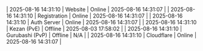 | 2025-08-16 14:31:10 | Website | Online | 2025-08-16 14:31:07 |
| 2025-08-16 14:31:10 | Registration | Online | 2025-08-16 14:31:07 |
| 2025-08-16 14:31:10 | Auth Server | Online | 2025-08-16 14:31:07 |
| 2025-08-16 14:31:10 | Kezan (PvE) | Offline | 2025-08-03 17:58:02 |
| 2025-08-16 14:31:10 | Gurubashi (PvP) | Offline | N/A |
| 2025-08-16 14:31:10 | Cloudflare | Online | 2025-08-16 14:31:07 |
